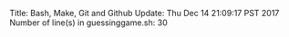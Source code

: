 Title: Bash, Make, Git and Github
Update: Thu Dec 14 21:09:17 PST 2017
Number of line(s) in guessinggame.sh: 30
